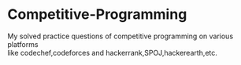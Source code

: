 # Competitive-Programming
  
My solved practice questions of competitive programming on various platforms    
like codechef,codeforces and hackerrank,SPOJ,hackerearth,etc.
